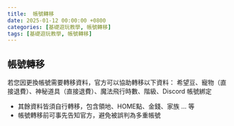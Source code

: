 ```yaml
---
title:  帳號轉移
date: 2025-01-12 00:00:00 +0800
categories: [基礎遊玩教學, 帳號轉移]
tags: [基礎遊玩教學, 帳號轉移]
---
```


## 帳號轉移
若您因更換帳號需要轉移資料，官方可以協助轉移以下資料：
希望豆、寵物（直接退費）、神秘道具（直接退費）、魔法飛行時數、階級、Discord 帳號綁定
* 其餘資料皆須自行轉移，包含領地、HOME點、金錢、家族 ... 等
* 帳號轉移前可事先告知官方，避免被誤判為多重帳號